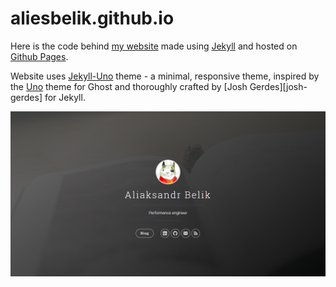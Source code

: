 # aliesbelik.github.io

Here is the code behind [my website](aliesbelik.github.io) made using [Jekyll](https://jekyllrb.com/) and hosted on [Github Pages](https://pages.github.com/).

Website uses [Jekyll-Uno](https://github.com/joshgerdes/jekyll-uno) theme - a minimal, responsive theme, inspired by the [Uno](https://github.com/daleanthony/Uno) theme for Ghost and thoroughly crafted by [Josh Gerdes][josh-gerdes] for Jekyll.

![jekyll-uno - free Jekyll theme](/screenshot.png)
